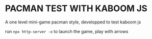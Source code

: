# PACMAN TEST WITH KABOOM JS

A one level mini-game pacman style, developped to test kaboom js

run `npx http-server -o` to launch the game, 
play with arrows
